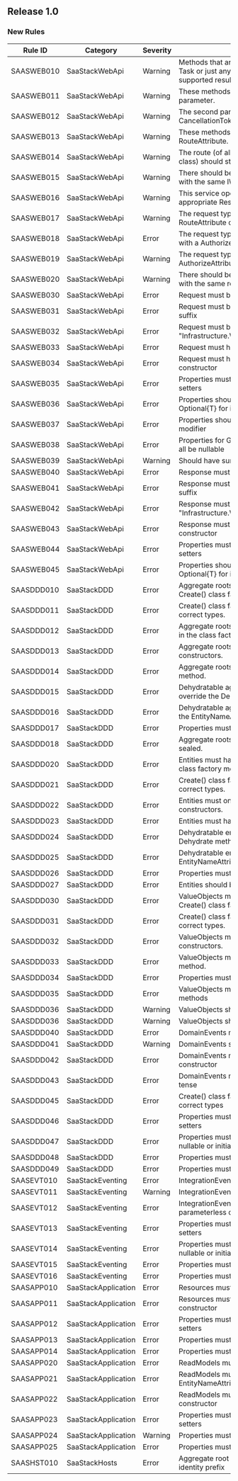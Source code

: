 ## Release 1.0

### New Rules

 Rule ID    | Category            | Severity | Notes                                                                                                     
------------|---------------------|----------|-----------------------------------------------------------------------------------------------------------
 SAASWEB010 | SaaStackWebApi      | Warning  | Methods that are public, should return a Task<T> or just any T, where T is one of the supported results . 
 SAASWEB011 | SaaStackWebApi      | Warning  | These methods must have at least one parameter.                                                           
 SAASWEB012 | SaaStackWebApi      | Warning  | The second parameter can only be a CancellationToken.                                                     
 SAASWEB013 | SaaStackWebApi      | Warning  | These methods must be decorated with a RouteAttribute.                                                    
 SAASWEB014 | SaaStackWebApi      | Warning  | The route (of all these methods in this class) should start with the same path.                           
 SAASWEB015 | SaaStackWebApi      | Warning  | There should be no methods in this class with the same IWebRequest{TResponse}.                            
 SAASWEB016 | SaaStackWebApi      | Warning  | This service operation should return an appropriate Result type for the operation.                        
 SAASWEB017 | SaaStackWebApi      | Warning  | The request type should be declared with a RouteAttribute on it.                                          
 SAASWEB018 | SaaStackWebApi      | Error    | The request type should not be declared with a AuthorizeAttribute on it.                                  
 SAASWEB019 | SaaStackWebApi      | Warning  | The request type should be declared with a AuthorizeAttribute on it.                                      
 SAASWEB020 | SaaStackWebApi      | Warning  | There should be no methods in this class with the same route.                                             
 SAASWEB030 | SaaStackWebApi      | Error    | Request must be public                                                                                    
 SAASWEB031 | SaaStackWebApi      | Error    | Request must be named with "Request" suffix                                                               
 SAASWEB032 | SaaStackWebApi      | Error    | Request must be in namespace "Infrastructure.Web.Api.Operations.Shared"                                   
 SAASWEB033 | SaaStackWebApi      | Error    | Request must have a <see cref="RouteAttribute" />                                                         
 SAASWEB034 | SaaStackWebApi      | Error    | Request must have a parameterless constructor                                                             
 SAASWEB035 | SaaStackWebApi      | Error    | Properties must have public getters and setters                                                           
 SAASWEB036 | SaaStackWebApi      | Error    | Properties should be nullable not Optional{T} for interoperability                                        
 SAASWEB037 | SaaStackWebApi      | Error    | Properties should NOT use required modifier                                                               
 SAASWEB038 | SaaStackWebApi      | Error    | Properties for GET/DELETE requests should all be nullable                                                 
 SAASWEB039 | SaaStackWebApi      | Warning  | Should have summary for documentation                                                                     
 SAASWEB040 | SaaStackWebApi      | Error    | Response must be public                                                                                   
 SAASWEB041 | SaaStackWebApi      | Error    | Response must be named with "Response" suffix                                                             
 SAASWEB042 | SaaStackWebApi      | Error    | Response must be in namespace "Infrastructure.Web.Api.Operations.Shared"                                  
 SAASWEB043 | SaaStackWebApi      | Error    | Response must have a parameterless constructor                                                            
 SAASWEB044 | SaaStackWebApi      | Error    | Properties must have public getters and setters                                                           
 SAASWEB045 | SaaStackWebApi      | Error    | Properties should be nullable not Optional{T} for interoperability                                        
 SAASDDD010 | SaaStackDDD         | Error    | Aggregate roots must have at least one Create() class factory method.                                     
 SAASDDD011 | SaaStackDDD         | Error    | Create() class factory methods must return correct types.                                                 
 SAASDDD012 | SaaStackDDD         | Error    | Aggregate roots must raise a create event in the class factory.                                           
 SAASDDD013 | SaaStackDDD         | Error    | Aggregate roots must only have private constructors.                                                      
 SAASDDD014 | SaaStackDDD         | Error    | Aggregate roots must have a Rehydrate method.                                                             
 SAASDDD015 | SaaStackDDD         | Error    | Dehydratable aggregate roots must override the Dehydrate method.                                          
 SAASDDD016 | SaaStackDDD         | Error    | Dehydratable aggregate roots must declare the EntityNameAttribute.                                        
 SAASDDD017 | SaaStackDDD         | Error    | Properties must not have public setters.                                                                  
 SAASDDD018 | SaaStackDDD         | Error    | Aggregate roots should be marked as sealed.                                                               
 SAASDDD020 | SaaStackDDD         | Error    | Entities must have at least one Create() class factory method.                                            
 SAASDDD021 | SaaStackDDD         | Error    | Create() class factory methods must return correct types.                                                 
 SAASDDD022 | SaaStackDDD         | Error    | Entities must only have private constructors.                                                             
 SAASDDD023 | SaaStackDDD         | Error    | Entities must have a Rehydrate method.                                                                    
 SAASDDD024 | SaaStackDDD         | Error    | Dehydratable entities must override the Dehydrate method.                                                 
 SAASDDD025 | SaaStackDDD         | Error    | Dehydratable entities must declare the EntityNameAttribute.                                               
 SAASDDD026 | SaaStackDDD         | Error    | Properties must not have public setters.                                                                  
 SAASDDD027 | SaaStackDDD         | Error    | Entities should be marked as sealed.                                                                      
 SAASDDD030 | SaaStackDDD         | Error    | ValueObjects must have at least one Create() class factory method.                                        
 SAASDDD031 | SaaStackDDD         | Error    | Create() class factory methods must return correct types.                                                 
 SAASDDD032 | SaaStackDDD         | Error    | ValueObjects must only have private constructors.                                                         
 SAASDDD033 | SaaStackDDD         | Error    | ValueObjects must have a Rehydrate method.                                                                
 SAASDDD034 | SaaStackDDD         | Error    | Properties must not have public setters.                                                                  
 SAASDDD035 | SaaStackDDD         | Error    | ValueObjects must only have immutable methods                                                             
 SAASDDD036 | SaaStackDDD         | Warning  | ValueObjects should be marked as sealed.                                                                  
 SAASDDD036 | SaaStackDDD         | Warning  | ValueObjects should be marked as sealed.                                                                  
 SAASDDD040 | SaaStackDDD         | Error    | DomainEvents must be public                                                                               
 SAASDDD041 | SaaStackDDD         | Warning  | DomainEvents should be sealed                                                                             
 SAASDDD042 | SaaStackDDD         | Error    | DomainEvents must have a parameterless constructor                                                        
 SAASDDD043 | SaaStackDDD         | Error    | DomainEvents must be named in the past tense                                                              
 SAASDDD045 | SaaStackDDD         | Error    | Create() class factory methods must return correct types                                                  
 SAASDDD046 | SaaStackDDD         | Error    | Properties must have public getters and setters                                                           
 SAASDDD047 | SaaStackDDD         | Error    | Properties must be marked required or nullable or initialized                                             
 SAASDDD048 | SaaStackDDD         | Error    | Properties must be nullable not Optional{T}                                                               
 SAASDDD049 | SaaStackDDD         | Error    | Properties must be of correct type                                                                        
 SAASEVT010 | SaaStackEventing    | Error    | IntegrationEvents must be public                                                                          
 SAASEVT011 | SaaStackEventing    | Warning  | IntegrationEvents should be sealed                                                                        
 SAASEVT012 | SaaStackEventing    | Error    | IntegrationEvents must have a parameterless constructor                                                   
 SAASEVT013 | SaaStackEventing    | Error    | Properties must have public getters and setters                                                           
 SAASEVT014 | SaaStackEventing    | Error    | Properties must be marked required or nullable or initialized                                             
 SAASEVT015 | SaaStackEventing    | Error    | Properties must be nullable not Optional{T}                                                               
 SAASEVT016 | SaaStackEventing    | Error    | Properties must be of correct type                                                                        
 SAASAPP010 | SaaStackApplication | Error    | Resources must be public                                                                                  
 SAASAPP011 | SaaStackApplication | Error    | Resources must have a parameterless constructor                                                           
 SAASAPP012 | SaaStackApplication | Error    | Properties must have public getters and setters                                                           
 SAASAPP013 | SaaStackApplication | Error    | Properties must be nullable not Optional{T}                                                               
 SAASAPP014 | SaaStackApplication | Error    | Properties must of correct type                                                                           
 SAASAPP020 | SaaStackApplication | Error    | ReadModels must be public                                                                                 
 SAASAPP021 | SaaStackApplication | Error    | ReadModels must have the EntityNameAttribute                                                              
 SAASAPP022 | SaaStackApplication | Error    | ReadModels must have a parameterless constructor                                                          
 SAASAPP023 | SaaStackApplication | Error    | Properties must have public getters and setters                                                           
 SAASAPP024 | SaaStackApplication | Warning  | Properties must be Optional{T} not nullable                                                               
 SAASAPP025 | SaaStackApplication | Error    | Properties must of correct type                                                                           
 SAASHST010 | SaaStackHosts       | Error    | Aggregate root or Entity should register an identity prefix                                               